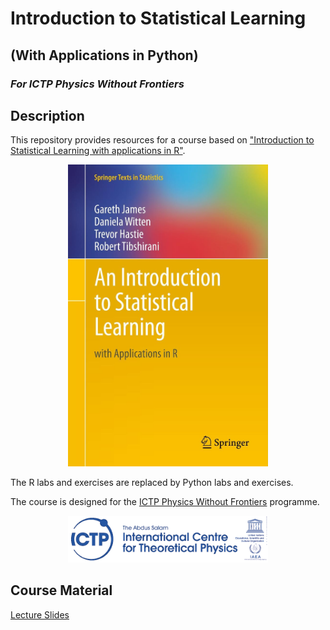 # Introduction to Statistical Learning 

## (With Applications in Python)

### *For ICTP Physics Without Frontiers*

## Description

This repository provides resources for a course based on ["Introduction to Statistical Learning with applications in R"](http://faculty.marshall.usc.edu/gareth-james/ISL/).

<center><img src="img/isl_cover.jpg" alt="ISLR" width="320"/></center>

The R labs and exercises are replaced by Python labs and exercises.

The course is designed for the [ICTP Physics Without Frontiers](https://www.ictp.it/physics-without-frontiers.aspx) programme. 

<center><img src="img/ICTP-logo-full-trans.png" alt="ISLR" width="320"/></center>

## Course Material

  <a href="assets/slides.tgz">Lecture Slides</a>
